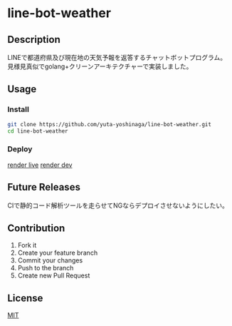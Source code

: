 # line-bot-weather

## Description
LINEで都道府県及び現在地の天気予報を返答するチャットボットプログラム。
見様見真似でgolang+クリーンアーキテクチャーで実装しました。

## Usage
### Install
```sh
git clone https://github.com/yuta-yoshinaga/line-bot-weather.git
cd line-bot-weather
```

### Deploy
[render live](https://line-bot-weather.onrender.com/)
[render dev](https://line-bot-weather-dev.onrender.com/)

## Future Releases
CIで静的コード解析ツールを走らせてNGならデプロイさせないようにしたい。

## Contribution
1. Fork it
2. Create your feature branch
3. Commit your changes
4. Push to the branch
5. Create new Pull Request

## License
[MIT](LICENSE)
